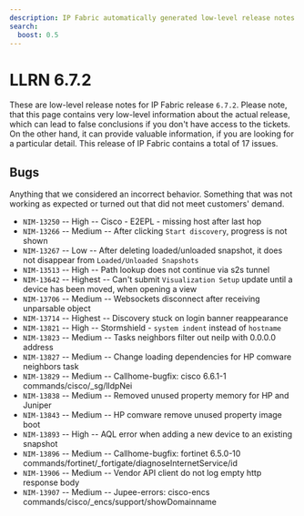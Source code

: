 ```yaml
---
description: IP Fabric automatically generated low-level release notes for version 6.7.2.
search:
  boost: 0.5
---
```


# LLRN 6.7.2

These are low-level release notes for IP Fabric release `6.7.2`. Please note, that this page contains very low-level information about the actual release, which can lead to false conclusions if you don't have access to the tickets. On the other hand, it can provide valuable information, if you are looking for a particular detail. This release of IP Fabric contains a total of 17 issues.

## Bugs

Anything that we considered an incorrect behavior. Something that was not working as expected or turned out that did not meet customers' demand.

- `NIM-13250` -- High -- Cisco - E2EPL - missing host after last hop
- `NIM-13266` -- Medium -- After clicking `Start discovery`, progress is not shown
- `NIM-13267` -- Low -- After deleting loaded/unloaded snapshot, it does not disappear from `Loaded/Unloaded Snapshots`
- `NIM-13513` -- High -- Path lookup does not continue via s2s tunnel
- `NIM-13642` -- Highest -- Can't submit `Visualization Setup` update until a device has been moved, when opening a view
- `NIM-13706` -- Medium -- Websockets disconnect after receiving unparsable object
- `NIM-13714` -- Highest -- Discovery stuck on login banner reappearance
- `NIM-13821` -- High -- Stormshield - `system indent` instead of `hostname`
- `NIM-13823` -- Medium -- Tasks neighbors filter out neiIp with 0.0.0.0 address
- `NIM-13827` -- Medium -- Change loading dependencies for HP comware neighbors task
- `NIM-13829` -- Medium -- Callhome-bugfix: cisco 6.6.1-1 commands/cisco/_sg/lldpNei
- `NIM-13838` -- Medium -- Removed unused property memory for HP and Juniper
- `NIM-13843` -- Medium -- HP comware remove unused property image boot
- `NIM-13893` -- High -- AQL error when adding a new device to an existing snapshot
- `NIM-13896` -- Medium -- Callhome-bugfix: fortinet 6.5.0-10 commands/fortinet/_fortigate/diagnoseInternetService/id
- `NIM-13906` -- Medium -- Vendor API client do not log empty http response body
- `NIM-13907` -- Medium -- Jupee-errors: cisco-encs commands/cisco/_encs/support/showDomainname
